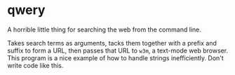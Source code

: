 # qwery
A horrible little thing for searching the web from the command line.

Takes search terms as arguments, tacks them together with a prefix and suffix to form a URL, then passes that URL to `w3m`, a text-mode web browser.
This program is a nice example of how to handle strings inefficiently. Don't write code like this.
